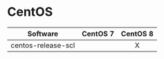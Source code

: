 # CentOS

| Software | CentOS 7 | CentOS 8 |
| ---- | :----: | :----: |
| centos-release-scl |  | X |